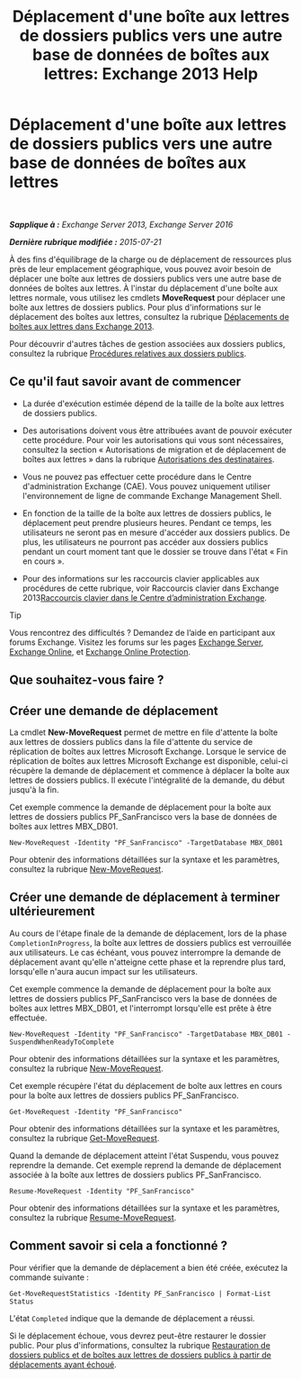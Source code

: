 ﻿---
title: "Déplacement d'une boîte aux lettres de dossiers publics vers une autre base de données de boîtes aux lettres: Exchange 2013 Help"
TOCTitle: Déplacement d'une boîte aux lettres de dossiers publics vers une autre base de données de boîtes aux lettres
ms:assetid: 67601d45-4824-4ae6-9a7e-b645ec3af4d3
ms:mtpsurl: https://technet.microsoft.com/fr-fr/library/JJ906434(v=EXCHG.150)
ms:contentKeyID: 51407192
ms.date: 04/24/2018
mtps_version: v=EXCHG.150
ms.translationtype: HT
---

# Déplacement d'une boîte aux lettres de dossiers publics vers une autre base de données de boîtes aux lettres

 

_**Sapplique à :** Exchange Server 2013, Exchange Server 2016_

_**Dernière rubrique modifiée :** 2015-07-21_

À des fins d'équilibrage de la charge ou de déplacement de ressources plus près de leur emplacement géographique, vous pouvez avoir besoin de déplacer une boîte aux lettres de dossiers publics vers une autre base de données de boîtes aux lettres. À l'instar du déplacement d'une boîte aux lettres normale, vous utilisez les cmdlets **MoveRequest** pour déplacer une boîte aux lettres de dossiers publics. Pour plus d'informations sur le déplacement des boîtes aux lettres, consultez la rubrique [Déplacements de boîtes aux lettres dans Exchange 2013](mailbox-moves-in-exchange-2013-exchange-2013-help.md).

Pour découvrir d'autres tâches de gestion associées aux dossiers publics, consultez la rubrique [Procédures relatives aux dossiers publics](public-folder-procedures-exchange-2013-help.md).

## Ce qu'il faut savoir avant de commencer

  - La durée d'exécution estimée dépend de la taille de la boîte aux lettres de dossiers publics.

  - Des autorisations doivent vous être attribuées avant de pouvoir exécuter cette procédure. Pour voir les autorisations qui vous sont nécessaires, consultez la section « Autorisations de migration et de déplacement de boîtes aux lettres » dans la rubrique [Autorisations des destinataires](recipients-permissions-exchange-2013-help.md).

  - Vous ne pouvez pas effectuer cette procédure dans le Centre d'administration Exchange (CAE). Vous pouvez uniquement utiliser l'environnement de ligne de commande Exchange Management Shell.

  - En fonction de la taille de la boîte aux lettres de dossiers publics, le déplacement peut prendre plusieurs heures. Pendant ce temps, les utilisateurs ne seront pas en mesure d'accéder aux dossiers publics. De plus, les utilisateurs ne pourront pas accéder aux dossiers publics pendant un court moment tant que le dossier se trouve dans l'état « Fin en cours ».

  - Pour des informations sur les raccourcis clavier applicables aux procédures de cette rubrique, voir Raccourcis clavier dans Exchange 2013[Raccourcis clavier dans le Centre d’administration Exchange](keyboard-shortcuts-in-the-exchange-admin-center-exchange-online-protection-help.md).

> [!TIP]
> Vous rencontrez des difficultés ? Demandez de l’aide en participant aux forums Exchange. Visitez les forums sur les pages <a href="https://go.microsoft.com/fwlink/p/?linkid=60612">Exchange Server</a>, <a href="https://go.microsoft.com/fwlink/p/?linkid=267542">Exchange Online</a>, et <a href="https://go.microsoft.com/fwlink/p/?linkid=285351">Exchange Online Protection</a>.


## Que souhaitez-vous faire ?

## Créer une demande de déplacement

La cmdlet **New-MoveRequest** permet de mettre en file d'attente la boîte aux lettres de dossiers publics dans la file d'attente du service de réplication de boîtes aux lettres Microsoft Exchange. Lorsque le service de réplication de boîtes aux lettres Microsoft Exchange est disponible, celui-ci récupère la demande de déplacement et commence à déplacer la boîte aux lettres de dossiers publics. Il exécute l'intégralité de la demande, du début jusqu'à la fin.

Cet exemple commence la demande de déplacement pour la boîte aux lettres de dossiers publics PF\_SanFrancisco vers la base de données de boîtes aux lettres MBX\_DB01.

    New-MoveRequest -Identity "PF_SanFrancisco" -TargetDatabase MBX_DB01

Pour obtenir des informations détaillées sur la syntaxe et les paramètres, consultez la rubrique [New-MoveRequest](https://technet.microsoft.com/fr-fr/library/dd351123\(v=exchg.150\)).

## Créer une demande de déplacement à terminer ultérieurement

Au cours de l'étape finale de la demande de déplacement, lors de la phase `CompletionInProgress`, la boîte aux lettres de dossiers publics est verrouillée aux utilisateurs. Le cas échéant, vous pouvez interrompre la demande de déplacement avant qu'elle n'atteigne cette phase et la reprendre plus tard, lorsqu'elle n'aura aucun impact sur les utilisateurs.

Cet exemple commence la demande de déplacement pour la boîte aux lettres de dossiers publics PF\_SanFrancisco vers la base de données de boîtes aux lettres MBX\_DB01, et l'interrompt lorsqu'elle est prête à être effectuée.

    New-MoveRequest -Identity "PF_SanFrancisco" -TargetDatabase MBX_DB01 -SuspendWhenReadyToComplete

Pour obtenir des informations détaillées sur la syntaxe et les paramètres, consultez la rubrique [New-MoveRequest](https://technet.microsoft.com/fr-fr/library/dd351123\(v=exchg.150\)).

Cet exemple récupère l'état du déplacement de boîte aux lettres en cours pour la boîte aux lettres de dossiers publics PF\_SanFrancisco.

    Get-MoveRequest -Identity "PF_SanFrancisco"

Pour obtenir des informations détaillées sur la syntaxe et les paramètres, consultez la rubrique [Get-MoveRequest](https://technet.microsoft.com/fr-fr/library/dd335227\(v=exchg.150\)).

Quand la demande de déplacement atteint l'état Suspendu, vous pouvez reprendre la demande. Cet exemple reprend la demande de déplacement associée à la boîte aux lettres de dossiers publics PF\_SanFrancisco.

    Resume-MoveRequest -Identity "PF_SanFrancisco"

Pour obtenir des informations détaillées sur la syntaxe et les paramètres, consultez la rubrique [Resume-MoveRequest](https://technet.microsoft.com/fr-fr/library/ee332320\(v=exchg.150\)).

## Comment savoir si cela a fonctionné ?

Pour vérifier que la demande de déplacement a bien été créée, exécutez la commande suivante :

    Get-MoveRequestStatistics -Identity PF_SanFrancisco | Format-List Status

L'état `Completed` indique que la demande de déplacement a réussi.

Si le déplacement échoue, vous devrez peut-être restaurer le dossier public. Pour plus d'informations, consultez la rubrique [Restauration de dossiers publics et de boîtes aux lettres de dossiers publics à partir de déplacements ayant échoué](restore-public-folders-and-public-folder-mailboxes-from-failed-moves-exchange-2013-help.md).

